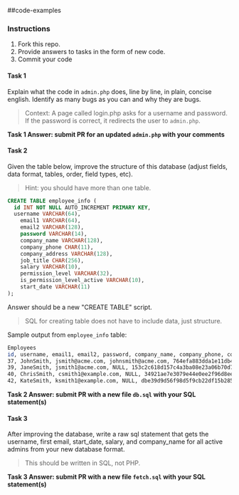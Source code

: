 ##code-examples
### Instructions
1. Fork this repo.
2. Provide answers to tasks in the form of new code.
3. Commit your code

#### Task 1
Explain what the code in <code>admin.php</code> does, line by line, in plain, concise english.  Identify as many bugs as you can and why they are bugs.
>Context: A page called login.php asks for a username and password.  If the password is correct, it redirects the user to <code>admin.php</code>.

**Task 1 Answer: submit PR for an updated <code>admin.php</code> with your comments**

#### Task 2
Given the table below, improve the structure of this database (adjust fields, data format, tables, order, field types, etc).
>Hint: you should have more than one table.

```sql
CREATE TABLE employee_info (
  id INT NOT NULL AUTO_INCREMENT PRIMARY KEY,
  username VARCHAR(64),
	email1 VARCHAR(64),
	email2 VARCHAR(128),
	password VARCHAR(14),
	company_name VARCHAR(128),
	company_phone CHAR(11),
	company_address VARCHAR(128),
	job_title CHAR(256),
	salary VARCHAR(10),
	permission_level VARCHAR(32),
	is_permission_level_active VARCHAR(10),
	start_date VARCHAR(11)
);
```

Answer should be a new "CREATE TABLE" script.
>SQL for creating table does not have to include data, just structure.

Sample output from <code>employee_info</code> table:
```bash
Employees
id, username, email1, email2, password, company_name, company_phone, company_address, job_title, salary, permission_level, is_permission_level_active, start_date
37, JohnSmith, jsmith@acme.com, johnsmith@acme.com, 764efa883dda1e11db47671c4a3bbd9e, ACME Inc, 555-2323, 123 Acme Way, Director, $100,000, admin, true, 2012-02-23
39, JaneSmith, jsmith1@acme.com, NULL, 153c2c618d157c4a3ba08e23a06b70d7, ACME INC, 555-2323, 123 ACME WAY, VP, $120,000, user, true, 99-03-19
40, ChrisSmith, csmith1@example.com, NULL, 34921ae7e3079e44e0ee2f96d8ee6e87, Example Dot Com, 555-1234, 456 Example Lane, Manager, $60,000, user, false, 2010-8-4
42, KateSmith, ksmith1@example.com, NULL, dbe39d9d56f98d5f9cb22df15b285791, Example Dot Com, 555-1234, 456 Example Lane, Sr Manager, $80,000, admin, false, 2004-12-24
```

**Task 2 Answer: submit PR with a new file <code>db.sql</code> with your SQL statement(s)**

#### Task 3
After improving the database, write a raw sql statement that gets the username, first email, start_date, salary, and company_name for all active admins from your new database format.
>This should be written in SQL, not PHP.

**Task 3 Answer: submit PR with a new file <code>fetch.sql</code> with your SQL statement(s)**
